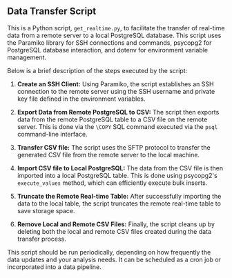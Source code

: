 ## Data Transfer Script

This is a Python script, `get_realtime.py`, to facilitate the transfer of real-time data from a remote server to a local PostgreSQL database. This script uses the Paramiko library for SSH connections and commands, psycopg2 for PostgreSQL database interaction, and dotenv for environment variable management.

Below is a brief description of the steps executed by the script:

1. **Create an SSH Client:** Using Paramiko, the script establishes an SSH connection to the remote server using the SSH username and private key file defined in the environment variables.

2. **Export Data from Remote PostgreSQL to CSV:** The script then exports data from the remote PostgreSQL table to a CSV file on the remote server. This is done via the `\COPY` SQL command executed via the `psql` command-line interface.

3. **Transfer CSV file:** The script uses the SFTP protocol to transfer the generated CSV file from the remote server to the local machine.

4. **Import CSV file to Local PostgreSQL:** The data from the CSV file is then imported into a local PostgreSQL table. This is done using psycopg2's `execute_values` method, which can efficiently execute bulk inserts.

5. **Truncate the Remote Real-time Table:** After successfully importing the data to the local table, the script truncates the remote real-time table to save storage space.

6. **Remove Local and Remote CSV Files:** Finally, the script cleans up by deleting both the local and remote CSV files created during the data transfer process.

This script should be run periodically, depending on how frequently the data updates and your analysis needs. It can be scheduled as a cron job or incorporated into a data pipeline.